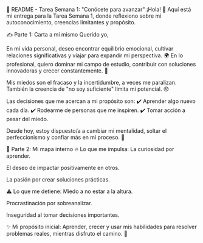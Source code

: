 📝 README - Tarea Semana 1: "Conócete para avanzar"
¡Hola! 👋 Aquí está mi entrega para la Tarea Semana 1, donde reflexiono sobre mi autoconocimiento, creencias limitantes y propósito.

✍️ Parte 1: Carta a mí mismo
Querido yo,

En mi vida personal, deseo encontrar equilibrio emocional, cultivar relaciones significativas y viajar para expandir mi perspectiva. 🌍 En lo profesional, quiero dominar mi campo de estudio, contribuir con soluciones innovadoras y crecer constantemente. 🚀

Mis miedos son el fracaso y la incertidumbre, a veces me paralizan. También la creencia de "no soy suficiente" limita mi potencial. 😟

Las decisiones que me acercan a mi propósito son:
✔️ Aprender algo nuevo cada día.
✔️ Rodearme de personas que me inspiren.
✔️ Tomar acción a pesar del miedo.

Desde hoy, estoy dispuesto/a a cambiar mi mentalidad, soltar el perfeccionismo y confiar más en mi proceso. 💪

💬 Parte 2: Mi mapa interno
🔥 Lo que me impulsa:
La curiosidad por aprender.

El deseo de impactar positivamente en otros.

La pasión por crear soluciones prácticas.

⚠️ Lo que me detiene:
Miedo a no estar a la altura.

Procrastinación por sobreanalizar.

Inseguridad al tomar decisiones importantes.

✨ Mi propósito inicial:
Aprender, crecer y usar mis habilidades para resolver problemas reales, mientras disfruto el camino. 🌱
